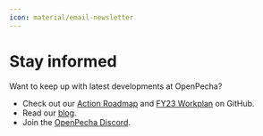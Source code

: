 ```yaml
---
icon: material/email-newsletter
---
```


# Stay informed

Want to keep up with latest developments at OpenPecha?

- Check out our [Action Roadmap](https://github.com/orgs/OpenPecha/projects/11) and [FY23 Workplan](https://github.com/orgs/OpenPecha/projects/21) on GitHub.
- Read our [blog](/blog).
- Join the [OpenPecha Discord](https://discord.com/invite/7GFpPFSTeA).
